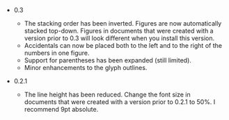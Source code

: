 * 0.3
	- The stacking order has been inverted. Figures are now automatically stacked top-down. Figures in documents that were created with a version prior to 0.3 will look different when you install this version.
	- Accidentals can now be placed both to the left and to the right of the numbers in one figure.
	- Support for parentheses has been expanded (still limited).
	- Minor enhancements to the glyph outlines.

* 0.2.1
	- The line height has been reduced. Change the font size in documents that were created with a version prior to 0.2.1 to 50%. I recommend 9pt absolute.